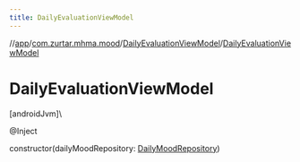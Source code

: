 ```yaml
---
title: DailyEvaluationViewModel
---
```

//[app](../../../index.html)/[com.zurtar.mhma.mood](../index.html)/[DailyEvaluationViewModel](index.html)/[DailyEvaluationViewModel](-daily-evaluation-view-model.html)



# DailyEvaluationViewModel



[androidJvm]\




@Inject



constructor(dailyMoodRepository: [DailyMoodRepository](../../com.zurtar.mhma.data/-daily-mood-repository/index.html))



